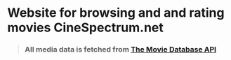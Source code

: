 # Website for browsing and and rating movies CineSpectrum.net


> ### All media data is fetched from [The Movie Database API](https://developer.themoviedb.org/reference/intro/getting-started)




